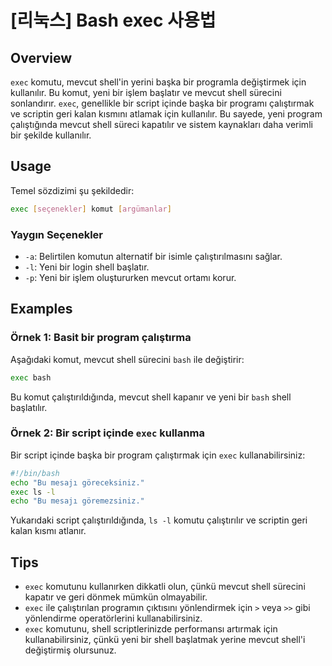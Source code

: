 # [리눅스] Bash exec 사용법

## Overview
`exec` komutu, mevcut shell'in yerini başka bir programla değiştirmek için kullanılır. Bu komut, yeni bir işlem başlatır ve mevcut shell sürecini sonlandırır. `exec`, genellikle bir script içinde başka bir programı çalıştırmak ve scriptin geri kalan kısmını atlamak için kullanılır. Bu sayede, yeni program çalıştığında mevcut shell süreci kapatılır ve sistem kaynakları daha verimli bir şekilde kullanılır.

## Usage
Temel sözdizimi şu şekildedir:

```bash
exec [seçenekler] komut [argümanlar]
```

### Yaygın Seçenekler
- `-a`: Belirtilen komutun alternatif bir isimle çalıştırılmasını sağlar.
- `-l`: Yeni bir login shell başlatır.
- `-p`: Yeni bir işlem oluştururken mevcut ortamı korur.

## Examples
### Örnek 1: Basit bir program çalıştırma
Aşağıdaki komut, mevcut shell sürecini `bash` ile değiştirir:

```bash
exec bash
```

Bu komut çalıştırıldığında, mevcut shell kapanır ve yeni bir `bash` shell başlatılır.

### Örnek 2: Bir script içinde `exec` kullanma
Bir script içinde başka bir program çalıştırmak için `exec` kullanabilirsiniz:

```bash
#!/bin/bash
echo "Bu mesajı göreceksiniz."
exec ls -l
echo "Bu mesajı göremezsiniz."
```

Yukarıdaki script çalıştırıldığında, `ls -l` komutu çalıştırılır ve scriptin geri kalan kısmı atlanır.

## Tips
- `exec` komutunu kullanırken dikkatli olun, çünkü mevcut shell sürecini kapatır ve geri dönmek mümkün olmayabilir.
- `exec` ile çalıştırılan programın çıktısını yönlendirmek için `>` veya `>>` gibi yönlendirme operatörlerini kullanabilirsiniz.
- `exec` komutunu, shell scriptlerinizde performansı artırmak için kullanabilirsiniz, çünkü yeni bir shell başlatmak yerine mevcut shell'i değiştirmiş olursunuz.
